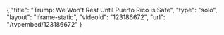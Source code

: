 {
    "title": "Trump: We Won't Rest Until Puerto Rico is Safe",
    "type": "solo",
    "layout": "iframe-static",
    "videoId": "123186672",
    "url": "\/tvpembed\/123186672"
}